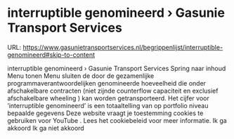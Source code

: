 # interruptible genomineerd › Gasunie Transport Services

URL: https://www.gasunietransportservices.nl/begrippenlijst/interruptible-genomineerd#skip-to-content

interruptible genomineerd › Gasunie Transport Services
Spring naar inhoud
Menu tonen
Menu sluiten
de door de gezamenlijke programmaverantwoordelijken
genomineerde hoeveelheid
die onder afschakelbare contracten (niet zijnde
counterflow
capaciteit
en exclusief afschakelbare
wheeling
) kan worden getransporteerd. Het cijfer voor ’interruptible genomineerd’ is een totaaltelling van op
portfolio
niveau bepaalde gegevens
Deze website vraagt je toestemming cookies te gebruiken voor
YouTube
. Lees het
cookiebeleid
voor meer informatie.
Ik ga akkoord
Ik ga niet akkoord